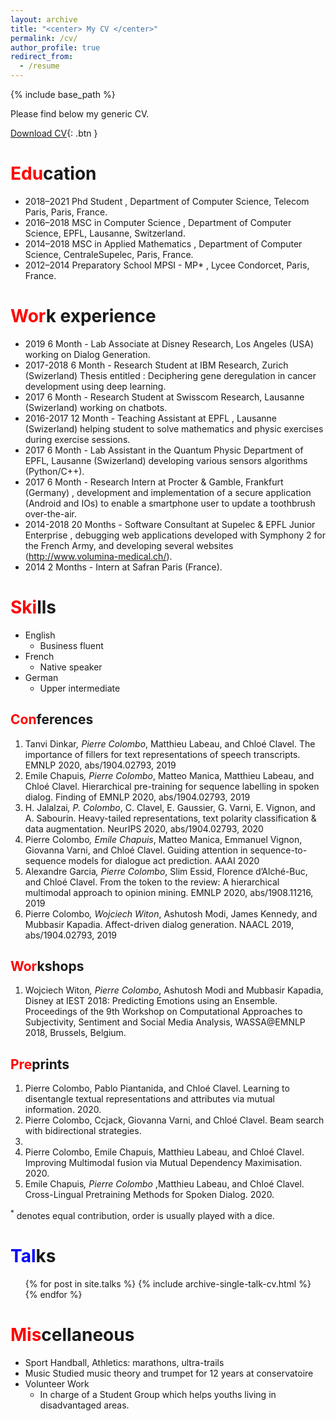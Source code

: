 ```yaml
---
layout: archive
title: "<center> My CV </center>"
permalink: /cv/
author_profile: true
redirect_from:
  - /resume
---
```


{% include base_path %}

Please find below my generic CV. 

[Download CV](https://pierrecolombo.github.io//files/PierreCOLOMBO_CV.pdf){: .btn }

<span style="color:red">Edu</span>cation
======
* 2018–2021 Phd Student , Department of Computer Science, Telecom Paris, Paris, France.
* 2016–2018 MSC in Computer Science , Department of Computer Science, EPFL, Lausanne,
Switzerland.
* 2014–2018 MSC in Applied Mathematics , Department of Computer Science, CentraleSupelec, Paris,
France.
* 2012–2014 Preparatory School MPSI - MP* , Lycee Condorcet, Paris, France.

<span style="color:red">Wor</span>k experience
======
* 2019 6 Month - Lab Associate at Disney Research, Los Angeles (USA) working on Dialog
Generation.
* 2017-2018 6 Month - Research Student at IBM Research, Zurich (Swizerland) Thesis entitled :
Deciphering gene deregulation in cancer development using deep learning.
* 2017 6 Month - Research Student at Swisscom Research, Lausanne (Swizerland) working
on chatbots.
* 2016-2017 12 Month - Teaching Assistant at EPFL , Lausanne (Swizerland) helping student to solve
mathematics and physic exercises during exercise sessions.
* 2017 6 Month - Lab Assistant in the Quantum Physic Department of EPFL, Lausanne
(Swizerland) developing various sensors algorithms (Python/C++).
* 2017 6 Month - Research Intern at Procter & Gamble, Frankfurt (Germany) , development
and implementation of a secure application (Android and IOs) to enable a smartphone
user to update a toothbrush over-the-air.
* 2014-2018 20 Months - Software Consultant at Supelec & EPFL Junior Enterprise , debugging
web applications developed with Symphony 2 for the French Army, and developing several
websites (http://www.volumina-medical.ch/).
* 2014 2 Months - Intern at Safran Paris (France).

<span style="color:red">Ski</span>lls
======
* English 
    * Business fluent
* French 
    * Native speaker
* German 
    * Upper intermediate

<span style="color:red">Con</span>ferences
---
1. Tanvi Dinkar<sup>*</sup>, Pierre Colombo<sup>*</sup>, Matthieu Labeau, and Chloé Clavel. The importance of fillers for
text representations of speech transcripts. EMNLP 2020, abs/1904.02793, 2019
2. Emile Chapuis<sup>*</sup>, Pierre Colombo<sup>*</sup>, Matteo Manica, Matthieu Labeau, and Chloé Clavel. Hierarchical
pre-training for sequence labelling in spoken dialog. Finding of EMNLP 2020, abs/1904.02793, 2019
3. H. Jalalzai<sup>*</sup>, P. Colombo<sup>*</sup>, C. Clavel, E. Gaussier, G. Varni, E. Vignon, and A. Sabourin. Heavy-tailed
representations, text polarity classification & data augmentation. NeurIPS 2020, abs/1904.02793, 2020
4. Pierre Colombo<sup>*</sup>, Emile Chapuis<sup>*</sup>, Matteo Manica, Emmanuel Vignon, Giovanna Varni, and Chloé
Clavel. Guiding attention in sequence-to-sequence models for dialogue act prediction. AAAI 2020
5. Alexandre Garcia<sup>*</sup>, Pierre Colombo<sup>*</sup>, Slim Essid, Florence d’Alché-Buc, and Chloé Clavel. From the token to the review: A hierarchical multimodal approach to opinion mining. EMNLP 2020, abs/1908.11216,
2019
6. Pierre Colombo<sup>*</sup>, Wojciech Witon<sup>*</sup>, Ashutosh Modi, James Kennedy, and Mubbasir Kapadia.
Affect-driven dialog generation. NAACL 2019, abs/1904.02793, 2019


<span style="color:red">Wor</span>kshops
---
1. Wojciech Witon<sup>*</sup>, Pierre Colombo<sup>*</sup>, Ashutosh Modi and Mubbasir Kapadia, Disney at IEST 2018: Predicting Emotions using an Ensemble. Proceedings of the 9th Workshop on Computational Approaches to Subjectivity, Sentiment and Social Media Analysis, WASSA@EMNLP 2018, Brussels, Belgium.

<span style="color:red">Pre</span>prints
---
1. Pierre Colombo, Pablo Piantanida, and Chloé Clavel. Learning to disentangle textual representations
and attributes via mutual information. 2020.
2. Pierre Colombo, Ccjack, Giovanna Varni, and Chloé Clavel. Beam search with bidirectional strategies.
2020.
3. Pierre Colombo, Emile Chapuis, Matthieu Labeau, and Chloé Clavel. Improving Multimodal fusion via Mutual Dependency Maximisation. 2020.
4. Emile Chapuis<sup>*</sup>, Pierre Colombo <sup>*</sup>,Matthieu Labeau, and Chloé Clavel. Cross-Lingual Pretraining Methods for Spoken Dialog. 2020.


<sup>*</sup> denotes equal contribution, order is usually played with a dice.

<span style="color:blue">Tal</span>ks
======
  <ul>{% for post in site.talks %}
    {% include archive-single-talk-cv.html %}
  {% endfor %}</ul>

<span style="color:red">Mis</span>cellaneous
======
*  Sport Handball, Athletics: marathons, ultra-trails
*  Music Studied music theory and trumpet for 12 years at conservatoire
*  Volunteer Work
    *  In charge of a Student Group which helps youths living in disadvantaged areas.